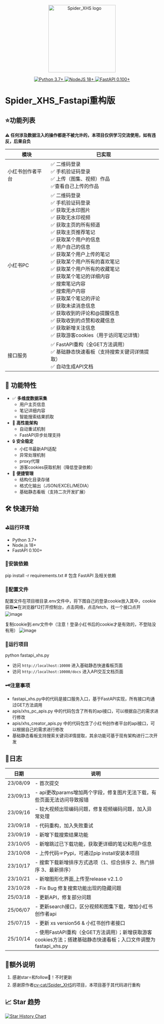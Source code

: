 <p align="center">
  <a href="https://github.com/cv-cat/Spider_XHS" target="_blank" align="center" alt="Go to XHS_Spider Website">
    <picture>
      <img width="220" src="https://github.com/user-attachments/assets/b817a5d2-4ca6-49e9-b7b1-efb07a4fb325" alt="Spider_XHS logo">
    </picture>
  </a>
</p>


<div align="center">
    <a href="https://www.python.org/">
        <img src="https://img.shields.io/badge/python-3.7%2B-blue" alt="Python 3.7+">
    </a>
    <a href="https://nodejs.org/zh-cn/">
        <img src="https://img.shields.io/badge/nodejs-18%2B-blue" alt="NodeJS 18+">
    </a>
    <a href="https://fastapi.tiangolo.com/">
        <img src="https://img.shields.io/badge/fastapi-0.100%2B-green" alt="FastAPI 0.100+">
    </a>
</div>

# Spider_XHS_Fastapi重构版

## ⭐功能列表

**⚠️ 任何涉及数据注入的操作都是不被允许的，本项目仅供学习交流使用，如有违反，后果自负**

| 模块           | 已实现                                                                             |
|---------------|---------------------------------------------------------------------------------|
| 小红书创作者平台 | ✅ 二维码登录<br/>✅ 手机验证码登录<br/>✅ 上传（图集、视频）作品<br/>✅查看自己上传的作品      |
|    小红书PC    | ✅ 二维码登录<br/> ✅ 手机验证码登录<br/> ✅ 获取无水印图片<br/> ✅ 获取无水印视频<br/> ✅ 获取主页的所有频道<br/>✅ 获取主页推荐笔记<br/>✅ 获取某个用户的信息<br/>✅ 用户自己的信息<br/>✅ 获取某个用户上传的笔记<br/>✅ 获取某个用户所有的喜欢笔记<br/>✅ 获取某个用户所有的收藏笔记<br/>✅ 获取某个笔记的详细内容<br/>✅ 搜索笔记内容<br/>✅ 搜索用户内容<br/>✅ 获取某个笔记的评论<br/>✅ 获取未读消息信息<br/>✅ 获取收到的评论和@提醒信息<br/>✅ 获取收到的点赞和收藏信息<br/>✅ 获取新增关注信息<br/>✅ 获取游客cookies（用于访问笔记详情）|
|    接口服务    | ✅ FastAPI重构（全GET方法调用）<br/>✅ 基础静态快速看板（支持搜索关键词详情提取）<br/>✅ 自动生成API文档 |


## 🌟 功能特性

- ✅ **多维度数据采集**
  - 用户主页信息
  - 笔记详细内容
  - 智能搜索结果抓取
- 🚀 **高性能架构**
  - 自动重试机制
  - FastAPI异步处理支持
- 🔒 **安全稳定**
  - 小红书最新API适配
  - 异常处理机制
  - proxy代理
  - 游客cookies获取机制（降低登录依赖）
- 🎨 **便捷管理**
  - 结构化目录存储
  - 格式化输出（JSON/EXCEL/MEDIA）
  - 基础静态看板（支持二次开发扩展）
  
## 🛠️ 快速开始
### ⛳运行环境
- Python 3.7+
- Node.js 18+
- FastAPI 0.100+

### 🎯安装依赖
pip install -r requirements.txt # 包含 FastAPI 及相关依赖

### 🎨配置文件
配置文件在项目根目录.env文件中，将下图自己的登录cookie放入其中，cookie获取➡️在浏览器f12打开控制台，点击网络，点击fetch，找一个接口点开
![image](https://github.com/user-attachments/assets/6a7e4ecb-0432-4581-890a-577e0eae463d)

复制cookie到.env文件中（注意！登录小红书后的cookie才是有效的，不登陆没有用）
![image](https://github.com/user-attachments/assets/5e62bc35-d758-463e-817c-7dcaacbee13c)

### 🚀运行项目
python fastapi_xhs.py
- 访问 `http://localhost:10000` 进入基础静态快速看板页面
- 访问 `http://localhost:10000/docs` 进入API交互文档页面

### 🗝️注意事项
- fastapi_xhs.py中的代码是接口服务入口，基于FastAPI实现，所有接口均通过GET方法调用
- apis/xhs_pc_apis.py 中的代码包含了所有的api接口，可以根据自己的需求进行修改
- apis/xhs_creator_apis.py 中的代码包含了小红书创作者平台的api接口，可以根据自己的需求进行修改
- 基础静态看板支持搜索关键词详情提取，其余功能可基于现有架构进行二次开发


## 🍥日志
   
| 日期       | 说明                                        |
|----------|-------------------------------------------|
| 23/08/09 | - 首次提交                                    |
| 23/09/13 | - api更改params增加两个字段，修复图片无法下载，有些页面无法访问导致报错 |
| 23/09/16 | - 较大视频出现编码问题，修复视频编码问题，加入异常处理              |
| 23/09/18 | - 代码重构，加入失败重试                             |
| 23/09/19 | - 新增下载搜索结果功能                              |
| 23/10/05 | - 新增跳过已下载功能，获取更详细的笔记和用户信息                 |
| 23/10/08 | - 上传代码☞Pypi，可通过pip install安装本项目           |
| 23/10/17 | - 搜索下载新增排序方式选项（1、综合排序 2、热门排序 3、最新排序）      |
| 23/10/21 | - 新增图形化界面,上传至release v2.1.0               |
| 23/10/28 | - Fix Bug 修复搜索功能出现的隐藏问题                   |
| 25/03/18 | - 更新API，修复部分问题                            |
| 25/06/07 | - 更新search接口，区分视频和图集下载，增加小红书创作者api        |
| 25/07/15 | - 更新 xs version56 & 小红书创作者接口              |
| 25/10/14 | - 使用FastAPI重构（全GET方法调用）；新增获取游客cookies方法；搭建基础静态快速看板；入口文件调整为fastapi_xhs.py |

## 🧸额外说明
1. 感谢star⭐和follow📰！不时更新
2. 感谢原作者<a href="https://github.com/cv-cat/Spider_XHS">cv-cat/Spider_XHS</a>的项目，本项目基于其代码进行重构

## 📈 Star 趋势
<a href="https://www.star-history.com/#bbbbbbbin/Spider_XHS_Fastapi&Date">
 <picture>
   <source media="(prefers-color-scheme: dark)" srcset="https://api.star-history.com/svg?repos=bbbbbbbin/Spider_XHS_Fastapi&type=Date&theme=dark" />
   <source media="(prefers-color-scheme: light)" srcset="https://api.star-history.com/svg?repos=bbbbbbbin/Spider_XHS_Fastapi&type=Date" />
   <img alt="Star History Chart" src="https://api.star-history.com/svg?repos=bbbbbbbin/Spider_XHS_Fastapi&type=Date" />
 </picture>
</a>